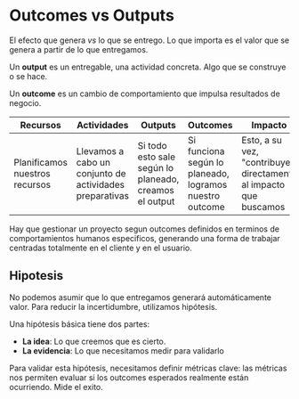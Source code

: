 # Outcomes vs Outputs 
El efecto que genera _vs_ lo que se entrego. Lo que importa es el valor que se genera a partir de lo que entregamos.

Un **output** es un entregable, una actividad concreta. Algo que se construye o se hace.

Un **outcome** es un cambio de comportamiento que impulsa resultados de negocio.

|Recursos|Actividades|Outputs|Outcomes|Impacto|
|--------|-----------|-------|--------|-------|
|Planificamos nuestros recursos|Llevamos a cabo un conjunto de actividades preparativas|Si todo esto sale según lo planeado, creamos el output|Si funciona según lo planeado, logramos nuestro outcome|Esto, a su vez, "contribuye" directamente al impacto que buscamos|

Hay que gestionar un proyecto segun outcomes definidos en terminos de comportamientos humanos especificos, generando una forma de trabajar centradas totalmente en el cliente y en el usuario.

## Hipotesis
No podemos asumir que lo que entregamos generará automáticamente valor. Para reducir la incertidumbre, utilizamos hipótesis.

Una hipótesis básica tiene dos partes:

- **La idea**: Lo que creemos que es cierto.
- **La evidencia**: Lo que necesitamos medir para validarlo

Para validar esta hipótesis, necesitamos definir métricas clave: las métricas nos permiten evaluar si los outcomes esperados realmente están ocurriendo. Mide el exito.
